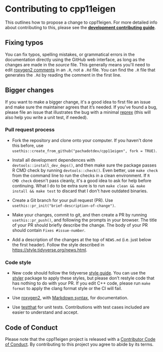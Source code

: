 # Contributing to cpp11eigen

This outlines how to propose a change to cpp11eigen. For more detailed info about contributing to this, please see the [**development contributing guide**](https://rstd.io/tidy-contrib). 

## Fixing typos

You can fix typos, spelling mistakes, or grammatical errors in the documentation directly using the GitHub web interface, as long as the changes are made in the _source_ file. 
This generally means you'll need to edit  [roxygen2 comments](https://roxygen2.r-lib.org/articles/roxygen2.html) in an `.R`, not a `.Rd` file. 
You can find the `.R` file that generates the `.Rd` by reading the comment in the first line.

## Bigger changes

If you want to make a bigger change, it's a good idea to first file an issue and make sure the maintainer agrees that it’s needed. 
If you’ve found a bug, please file an issue that illustrates the bug with a minimal  [reprex](https://www.tidyverse.org/help/#reprex) (this will also help you write a unit test, if needed).

### Pull request process

*   Fork the repository and clone onto your computer. If you haven't done this before, use `usethis::create_from_github("pachadotdev/cpp11eigen", fork = TRUE)`.

*   Install all development dependences with `devtools::install_dev_deps()`, and then make sure the package passes R CMD check by running `devtools::check()`. Even better, use `make check` from the command line to run the checks in a clean environment. If `R CMD check` doesn't pass cleanly, it's a good idea to ask for help before continuing. What I do to be extra sure is to run `make clean && make install && make test` to discard that I don't have outdated binaries.
*   Create a Git branch for your pull request (PR). Use `usethis::pr_init("brief-description-of-change")`.

*   Make your changes, commit to git, and then create a PR by running `usethis::pr_push()`, and following the prompts in your browser. The title of your PR should briefly describe the change. The body of your PR should contain `Fixes #issue-number`.

*   Add a description of the changes at the top of `NEWS.md` (i.e. just below the first header). Follow the style described in <https://style.tidyverse.org/news.html>.

### Code style

*   New code should follow the tidyverse [style guide](https://style.tidyverse.org). You can use the [styler](https://CRAN.R-project.org/package=styler) package to apply these styles, but please don't restyle code that has nothing to do with your PR. If you edit C++ code, please run `make format` to apply the clang format style or the CI will fail.

*   Use [roxygen2](https://cran.r-project.org/package=roxygen2), with [Markdown syntax](https://cran.r-project.org/web/packages/roxygen2/vignettes/rd-formatting.html), for documentation.

*  Use [testthat](https://cran.r-project.org/package=testthat) for unit tests. Contributions with test cases included are easier to understand and accept.

## Code of Conduct

Please note that the cpp11eigen project is released with a [Contributor Code of Conduct](CODE_OF_CONDUCT.md). By contributing to this project you agree to abide by its terms.
